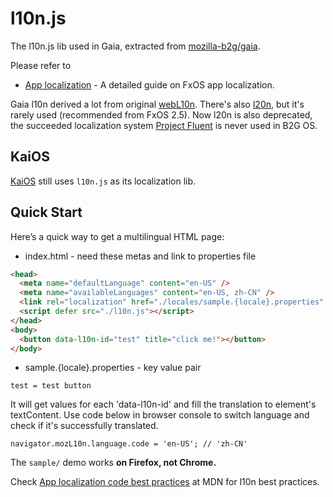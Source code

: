 # l10n.js

The l10n.js lib used in Gaia, extracted from [mozilla-b2g/gaia](https://github.com/mozilla-b2g/gaia/blob/master/shared/js/l10n.js).

Please refer to
- [App localization](https://developer.mozilla.org/en-US/docs/Archive/B2G_OS/Firefox_OS_apps/Localization) - A detailed guide on FxOS app localization.

Gaia l10n derived a lot from original [webL10n](https://github.com/fabi1cazenave/webL10n). There's also [l20n](https://github.com/l20n/l20n.js), but it's rarely used (recommended from FxOS 2.5). Now l20n is also deprecated, the succeeded localization system  [Project Fluent](https://projectfluent.org/) is never used in B2G OS.

## KaiOS

[KaiOS](https://developer.kaiostech.com/) still uses `l10n.js` as its localization lib.

## Quick Start

Here’s a quick way to get a multilingual HTML page:

- index.html - need these metas and link to properties file
```html
<head>
  <meta name="defaultLanguage" content="en-US" />
  <meta name="availableLanguages" content="en-US, zh-CN" />
  <link rel="localization" href="./locales/sample.{locale}.properties" />
  <script defer src="./l10n.js"></script>
</head>
<body>
  <button data-l10n-id="test" title="click me!"></button>
</body>
```

- sample.{locale}.properties - key value pair
```properties
test = test button
```

It will get values for each 'data-l10n-id' and fill the translation to element's textContent. Use code below in browser console to switch language and check if it's successfully translated.
```
navigator.mozL10n.language.code = 'en-US'; // 'zh-CN'
```

The `sample/` demo works <b>on Firefox, not Chrome.</b>

Check [App localization code best practices](https://developer.mozilla.org/en-US/docs/Archive/B2G_OS/Firefox_OS_apps/Localization/Localization_code_best_practices) at MDN for l10n best practices.

